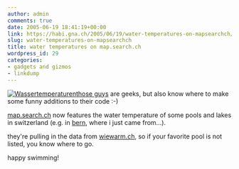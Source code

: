 ```yaml
---
author: admin
comments: true
date: 2005-06-19 18:41:19+00:00
link: https://habi.gna.ch/2005/06/19/water-temperatures-on-mapsearchch/
slug: water-temperatures-on-mapsearchch
title: water temperatures on map.search.ch
wordpress_id: 29
categories:
- gadgets and gizmos
- linkdump
---
```



[![Wassertemperaturen](https://habi.gna.ch/blog/images/wassertemperaturen-tm.jpg)](https://habi.gna.ch/blog/images/wassertemperaturen.jpg)[those guys](http://about.search.ch/) are geeks, but also know where to make some funny additions to their code :-)



[map.search.ch](http://map.search.ch/) now features the water temperature of some pools and lakes in switzerland (e.g. in [bern](http://map.search.ch/bern?x=16&y=550&z=512), where i just came from...).
  
they're pulling in the data from [wiewarm.ch](http://wiewarm.ch/), so if your favorite pool is not listed, you know where to go.
  
happy swimming!


